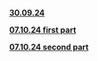 [**30.09.24**](./Program.cs)

[**07.10.24 first part**](https://github.com/T1ma07/OOP/blob/07.10.24-first-part/Program.cs)

[**07.10.24 second part**](https://github.com/T1ma07/OOP/blob/07.10.24-second-part/Program.cs)
